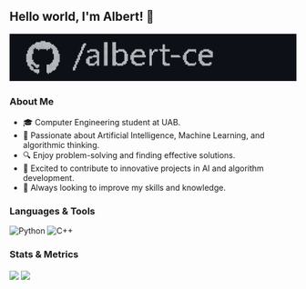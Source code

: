 ## Hello world, I'm Albert! 👋

![Game of Life](username_of_life.gif)  
<!-- *Like this GIF banner? Create your own version with my repository: [username-of-life](https://github.com/albert-ce/username-of-life)* -->

### About Me
- 🎓 Computer Engineering student at UAB.
- 🧠 Passionate about Artificial Intelligence, Machine Learning, and algorithmic thinking.
- 🔍 Enjoy problem-solving and finding effective solutions.
- 🚀 Excited to contribute to innovative projects in AI and algorithm development.
- 🌱 Always looking to improve my skills and knowledge.

### Languages & Tools

<div display="flexbox" flex-direction="row" gap="10em">
<img src="https://img.shields.io/badge/Python-254f71?style=for-the-badge&logo=python&logoColor=254f71&labelColor=FFD43B" alt="Python" /> 
<img src="https://img.shields.io/badge/C%2B%2B-323230?style=for-the-badge&logo=c%2B%2B&logoColor=white" alt="C++" />
</div>

### Stats & Metrics

<div display="flexbox" flex-direction="row" gap="10em">
<img align="center" height="180em" src="https://github-readme-stats.vercel.app/api?username=albert-ce&show_icons=true&theme=dark&rank_icon=github" />
<img align="center" height="180em" src="https://github-readme-stats.vercel.app/api/top-langs/?username=albert-ce&theme=dark&size_weight=0&count_weight=1&layout=donut" />
</div>